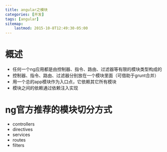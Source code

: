 ```yaml
---
title: angular之模块
categories: [开发]
tags: [angular]
sitemap:
    lastmod: 2015-10-8T12:49:30-05:00
---
```




概述
========================================================================================

* 任何一个ng应用都是由控制器、指令、路由、过滤器等有限的模块类型构成的
* 控制器、指令、路由、过滤器分别放在一个模块里面（可借助于grunt合并）
* 用一个总的app模块作为入口点，它依赖其它所有模块
* 模块之间的依赖通过依赖注入实现





ng官方推荐的模块切分方式
========================================================================================

* controllers
* directives
* services
* routes
* filters

